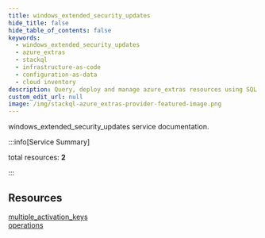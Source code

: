 ```yaml
---
title: windows_extended_security_updates
hide_title: false
hide_table_of_contents: false
keywords:
  - windows_extended_security_updates
  - azure_extras
  - stackql
  - infrastructure-as-code
  - configuration-as-data
  - cloud inventory
description: Query, deploy and manage azure_extras resources using SQL
custom_edit_url: null
image: /img/stackql-azure_extras-provider-featured-image.png
---
```


windows_extended_security_updates service documentation.

:::info[Service Summary]

total resources: __2__  

:::

## Resources
<div class="row">
<div class="providerDocColumn">
<a href="/services/windows_extended_security_updates/multiple_activation_keys/">multiple_activation_keys</a>
</div>
<div class="providerDocColumn">
<a href="/services/windows_extended_security_updates/operations/">operations</a>
</div>
</div>